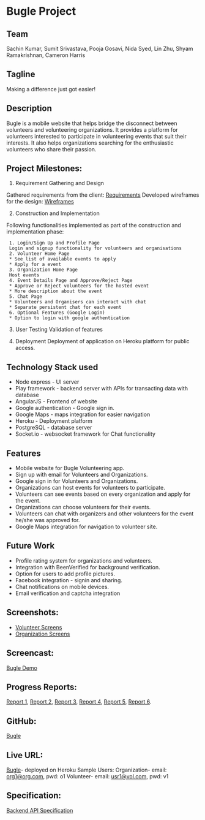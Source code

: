 # Bugle Project 

## Team 
Sachin Kumar, Sumit Srivastava, Pooja Gosavi, Nida Syed, Lin Zhu, Shyam Ramakrishnan, Cameron Harris

## Tagline 
Making a difference just got easier!

## Description
Bugle is a mobile website that helps bridge the disconnect between volunteers and volunteering organizations. It provides a platform for volunteers interested to participate in volunteering events that suit their interests. It also helps organizations searching for the enthusiastic volunteers who share their passion.

## Project Milestones:

1. Requirement Gathering and Design

Gathered requirements from the client: [Requirements](Requirements.md)
Developed wireframes for the design: [Wireframes](Wireframes)

2. Construction and Implementation

Following functionalities implemented as part of the construction and implementation phase:

     1. Login/Sign Up and Profile Page
     Login and signup functionality for volunteers and organisations
     2. Volunteer Home Page
     * See list of available events to apply
     * Apply for a event
     3. Organization Home Page
     Host events
     4. Event Details Page and Approve/Reject Page
     * Approve or Reject volunteers for the hosted event
     * More description about the event
     5. Chat Page
     * Volunteers and Organisers can interact with chat
     * Separate persistent chat for each event
     6. Optional Features (Google Login)
     * Option to login with google authentication
          
3. User Testing
Validation of features

4. Deployment
Deployment of application on Heroku platform for public access.

## Technology Stack used
* Node express - UI server
* Play framework - backend server with APIs for transacting data with database
* AngularJS - Frontend of website
* Google authentication - Google sign in.
* Google Maps - maps integration for easier navigation
* Heroku - Deployment platform
* PostgreSQL - database server
* Socket.io - websocket framework for Chat functionality

## Features
* Mobile website for Bugle Volunteering app.
* Sign up with email for Volunteers and Organizations.
* Google sign in for Volunteers and Organizations.
* Organizations can host events for volunteers to participate.
* Volunteers can see events based on every organization and apply for the event.
* Organizations can choose volunteers for their events.
* Volunteers can chat with organizers and other volunteers for the event he/she was approved for.
* Google Maps integration for navigation to volunteer site.

## Future Work
* Profile rating system for organizations and volunteers.
* Integration with BeenVerified for background verification.
* Option for users to add profile pictures.
* Facebook integration - signin and sharing.
* Chat notifications on mobile devices.
* Email verification and captcha integration

## Screenshots:
* [Volunteer Screens](Media/Screenshots/Volunteer)
* [Organization Screens](Media/Screenshots/Organization)

## Screencast: 
[Bugle Demo](Media/Screencast/Bugle%20Demo.mov)

## Progress Reports: 
[Report 1](Documentation/Progress%20Reports/Report%201.txt), [Report 2](Documentation/Progress%20Reports/Report%202.txt), [Report 3](Documentation/Progress%20Reports/Report%203.txt), [Report 4](Documentation/Progress%20Reports/Report%204.txt), [Report 5](Documentation/Progress%20Reports/Report%205.txt), [Report 6](Documentation/Progress%20Reports/Report%206.txt).

## GitHub: 
[Bugle](https://github.com/NCSUMobiles/spring18_Bugle)

## Live URL: 
[Bugle](https://bugle-npm-srv.herokuapp.com/)- deployed on Heroku
Sample Users:
Organization- email: org1@org.com, pwd: o1
Volunteer- email: usr1@vol.com, pwd: v1

## Specification: 
[Backend API Specification](bugle-play-server/README.md)
